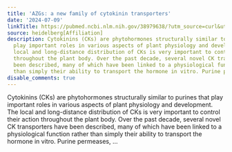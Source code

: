 ```yaml
---
title: 'AZGs: a new family of cytokinin transporters'
date: '2024-07-09'
linkTitle: https://pubmed.ncbi.nlm.nih.gov/38979638/?utm_source=curl&utm_medium=rss&utm_campaign=pubmed-2&utm_content=1FakS-2QOkCT8HsMOQP1bCRQ4YzyumYOmxmF0moLsQ3dFB1E9V&fc=20220326224207&ff=20240709184535&v=2.18.0.post9+e462414
source: heidelberg[Affiliation]
description: Cytokinins (CKs) are phytohormones structurally similar to purines that
  play important roles in various aspects of plant physiology and development. The
  local and long-distance distribution of CKs is very important to control their action
  throughout the plant body. Over the past decade, several novel CK transporters have
  been described, many of which have been linked to a physiological function rather
  than simply their ability to transport the hormone in vitro. Purine permeases, ...
disable_comments: true
---
```

Cytokinins (CKs) are phytohormones structurally similar to purines that play important roles in various aspects of plant physiology and development. The local and long-distance distribution of CKs is very important to control their action throughout the plant body. Over the past decade, several novel CK transporters have been described, many of which have been linked to a physiological function rather than simply their ability to transport the hormone in vitro. Purine permeases, ...